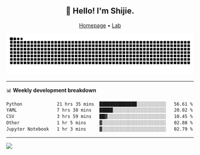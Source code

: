 <h2 align="center">👋 Hello! I'm Shijie.</h2>
<p align="center">
  <a href="https://xu-shi-jie.github.io"> Homepage</a> •
  <a href="https://onoda-lab.jp"> Lab </a>
</p>

![Snake animation](https://github.com/xu-shi-jie/xu-shi-jie/blob/output/github-snake.svg)


-------

📊 **Weekly development breakdown**
<!--START_SECTION:waka-->

```txt
Python             21 hrs 35 mins  ██████████████░░░░░░░░░░░   56.61 %
YAML               7 hrs 38 mins   █████░░░░░░░░░░░░░░░░░░░░   20.02 %
CSV                3 hrs 59 mins   ██▓░░░░░░░░░░░░░░░░░░░░░░   10.45 %
Other              1 hr 5 mins     ▓░░░░░░░░░░░░░░░░░░░░░░░░   02.88 %
Jupyter Notebook   1 hr 3 mins     ▓░░░░░░░░░░░░░░░░░░░░░░░░   02.79 %
```

<!--END_SECTION:waka-->

-------
![](https://komarev.com/ghpvc/?username=xu-shi-jie&style=flat-square&color=blue) 
